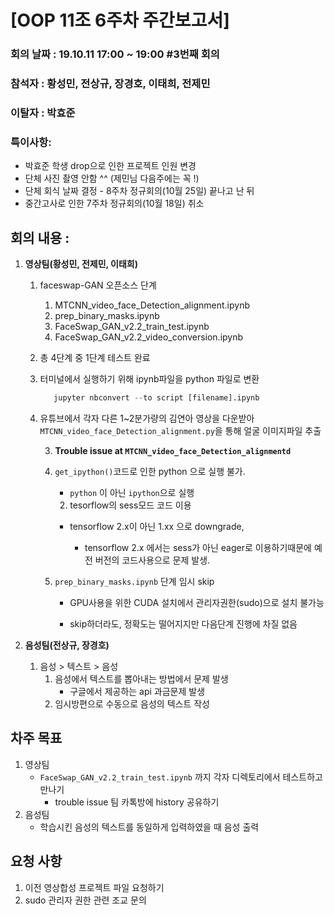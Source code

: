 # [OOP 11조 6주차 주간보고서]

### 회의 날짜 : 19.10.11 17:00 ~ 19:00 #3번째 회의

### 참석자 : 황성민, 전상규, 장경호, 이태희, 전제민

### 이탈자 : 박효준

### 특이사항:

* 박효준 학생 drop으로 인한 프로젝트 인원 변경
* 단체 사진 촬영 안함 ^^ (제민님 다음주에는 꼭 !)
* 단체 회식 날짜 결정 - 8주차 정규회의(10월 25일) 끝나고 난 뒤
* 중간고사로 인한 7주차 정규회의(10월 18일) 취소

##  회의 내용 :

1. **영상팀(황성민, 전제민, 이태희)**

   1. faceswap-GAN 오픈소스 단계

      1. MTCNN_video_face_Detection_alignment.ipynb
      2. prep_binary_masks.ipynb
      3. FaceSwap_GAN_v2.2_train_test.ipynb
      4. FaceSwap_GAN_v2.2_video_conversion.ipynb
   
   2. 총 4단계 중 1단계 테스트 완료
   
   1. 터미널에서 실행하기 위해 ipynb파일을 python 파일로 변환
   
      ``````python
         jupyter nbconvert --to script [filename].ipynb 
      ``````
   
   2. 유튜브에서 각자 다른 1~2분가량의 김연아 영상을 다운받아 `MTCNN_video_face_Detection_alignment.py`을 통해 얼굴 이미지파일 추출
   
      3. **Trouble issue at `MTCNN_video_face_Detection_alignmentd`** 
   
      1. `get_ipython()`코드로 인한 python 으로 실행 불가.
   
         - `python` 이 아닌 `ipython`으로 실행
   
         2.  tesorflow의 sess모드 코드 이용
   
         - tensorflow 2.x이 아닌 1.xx 으로 downgrade,
   
            - tensorflow 2.x 에서는 sess가 아닌 eager로 이용하기때문에 예전 버전의 코드사용으로 문제 발생.
   
      3. `prep_binary_masks.ipynb` 단계 임시 skip
   
         - GPU사용을 위한 CUDA 설치에서 관리자권한(sudo)으로 설치 불가능
   
         - skip하더라도, 정확도는 떨어지지만  다음단계 진행에 차질 없음
   
      
   
2. **음성팀(전상규, 장경호)**

   1. 음성 > 텍스트 > 음성
      1. 음성에서 텍스트를 뽑아내는 방법에서 문제 발생
         - 구글에서 제공하는 api 과금문제 발생
      2. 임시방편으로 수동으로 음성의 텍스트 작성

## 차주 목표

1. 영상팀
   * `FaceSwap_GAN_v2.2_train_test.ipynb` 까지 각자 디렉토리에서 테스트하고 만나기
     * trouble issue 팀 카톡방에 history 공유하기
2. 음성팀
   - 학습시킨 음성의 텍스트를 동일하게 입력하였을 때 음성 출력

## 요청 사항

1. 이전 영상합성 프로젝트 파일 요청하기
2. sudo 관리자 권한 관련 조교 문의



